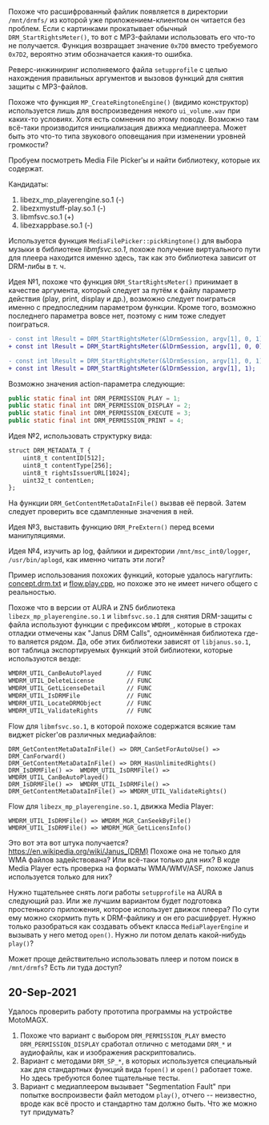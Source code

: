 Похоже что расшифрованный файлик появляется в директории `/mnt/drmfs/` из которой уже приложением-клиентом он читается без проблем. Если с картинками прокатывает обычный `DRM_StartRightsMeter()`, то вот с MP3-файлами использовать его что-то не получается. Функция возвращает значение `0x7D0` вместо требуемого `0x7D2`, вероятно этим обозначается какия-то ошибка.

Реверс-инжиниринг исполняемого файла `setupprofile` с целью нахождения правильных аргументов и вызовов функций для снятия защиты с MP3-файлов.

Похоже что функция `MP_CreateRingtoneEngine()` (видимо конструктор) используется лишь для воспроизведения некого `ui_volume.wav` при каких-то условиях. Хотя есть сомнения по этому поводу. Возможно там всё-таки производится инициализация движка медиаплеера. Может быть это что-то типа звукового оповещания при изменении уровней громкости?

Пробуем посмотреть Media File Picker'ы и найти библиотеку, которые их содержат.

Кандидаты:
1. libezx_mp_playerengine.so.1 (-)
2. libezxmystuff-play.so.1 (-)
3. libmfsvc.so.1 (+)
4. libezxappbase.so.1 (-)

Используется функция `MediaFilePicker::pickRingtone()` для выбора музыки в библиотеке *libmfsvc.so.1*, похоже получение виртуального пути для плеера находится именно здесь, так как это библиотека зависит от DRM-либы в т. ч.

Идея №1, похоже что функция `DRM_StartRightsMeter()` принимает в качестве аргумента, который следует за путём к файлу параметр действия (play, print, display и др.), возможно следует поиграться именно с предпоследним параметром функции. Кроме того, возможно последнего параметра вовсе нет, поэтому с ним тоже следует поиграться.

```diff
- const int lResult = DRM_StartRightsMeter(&lDrmSession, argv[1], 0, 1);
+ const int lResult = DRM_StartRightsMeter(&lDrmSession, argv[1], 0, 0);
```

```diff
- const int lResult = DRM_StartRightsMeter(&lDrmSession, argv[1], 0, 1);
+ const int lResult = DRM_StartRightsMeter(&lDrmSession, argv[1], 1);
```

Возможно значения action-параметра следующие:

```java
public static final int DRM_PERMISSION_PLAY = 1;
public static final int DRM_PERMISSION_DISPLAY = 2;
public static final int DRM_PERMISSION_EXECUTE = 3;
public static final int DRM_PERMISSION_PRINT = 4;
```

Идея №2, использовать структурку вида:

```diff
struct DRM_METADATA_T {
    uint8_t contentID[512];
    uint8_t contentType[256];
    uint8_t rightsIssuerURL[1024];
    uint32_t contentLen;
};
```

На функции `DRM_GetContentMetaDataInFile()` вызвав её первой. Затем следует проверить все сдампленные значения в ней.

Идея №3, выставить функцию `DRM_PreExtern()` перед всеми манипуляциями.

Идея №4, изучить ap log, файлики и директории `/mnt/msc_int0/logger`, `/usr/bin/aplogd`, как именно читать эти логи?

Пример использования похожих функций, которые удалось нагуглить: [concept.drm.txt](https://github.com/rajdeokumarsingh/Notes/blob/5f8089970773b9ae9c33f2feafe9bf4e1363bc9c/computer.science/android/multimedia/drm/drm.pekall.2.2/concept.drm.txt) и [flow.play.cpp](https://github.com/rajdeokumarsingh/Notes/blob/5f8089970773b9ae9c33f2feafe9bf4e1363bc9c/computer.science/android/multimedia/drm/drm.pekall.2.2/flow/flow.play.cpp), но похоже это не имеет ничего общего с реальностью.

Похоже что в версии от AURA и ZN5 библиотека `libezx_mp_playerengine.so.1` и `libmfsvc.so.1` для снятия DRM-защиты с файла используют функции с префиксом `WMDRM_`, которые в строках отладки отмечены как "Janus DRM Calls", одноимённая библиотека где-то валяется рядом. Да, обе этих библиотеки зависят от `libjanus.so.1`, вот таблица экспортируемых функций этой библиотеки, которые используются везде:

```bash
WMDRM_UTIL_CanBeAutoPlayed		 // FUNC
WMDRM_UTIL_DeleteLicense		 // FUNC
WMDRM_UTIL_GetLicenseDetail		 // FUNC
WMDRM_UTIL_IsDRMFile			 // FUNC
WMDRM_UTIL_LocateDRMObject		 // FUNC
WMDRM_UTIL_ValidateRights		 // FUNC
```

Flow для `libmfsvc.so.1`, в которой похоже содержатся всякие там виджет picker'ов различных медиафайлов:

```
DRM_GetContentMetaDataInFile() => DRM_CanSetForAutoUse() => DRM_CanForward()
DRM_GetContentMetaDataInFile() => DRM_HasUnlimitedRights()
DRM_IsDRMFile() =>  WMDRM_UTIL_IsDRMFile() => WMDRM_UTIL_CanBeAutoPlayed()
DRM_IsDRMFile() =>  WMDRM_UTIL_IsDRMFile() => DRM_GetContentMetaDataInFile() => WMDRM_UTIL_ValidateRights()
```

Flow для `libezx_mp_playerengine.so.1`, движка Media Player:

```
WMDRM_UTIL_IsDRMFile() => WMDRM_MGR_CanSeekByFile()
WMDRM_UTIL_IsDRMFile() => WMDRM_MGR_GetLicensInfo()
```

Это вот эта вот штука получается? https://en.wikipedia.org/wiki/Janus_(DRM) Похоже она не только для WMA файлов задействована? Или всё-таки только для них? В коде Media Player есть проверка на форматы WMA/WMV/ASF, похоже Janus используется только для них?

Нужно тщательнее снять логи работы `setupprofile` на AURA в следующий раз. Или же лучшим вариантом будет подготовка простенького приложения, которое использует движок плеера? По сути ему можно скормить путь к DRM-файлику и он его расшифрует. Нужно только разобраться как создавать объект класса `MediaPlayerEngine` и вызывать у него метод `open()`. Нужно ли потом делать какой-нибудь `play()`?

Может проще действительно использовать плеер и потом поиск в `/mnt/drmfs`? Есть ли туда доступ?

## 20-Sep-2021

Удалось проверить работу прототипа программы на устройстве MotoMAGX.

1. Похоже что вариант с выбором `DRM_PERMISSION_PLAY` вместо `DRM_PERMISSION_DISPLAY` сработал отлично с методами `DRM_*` и аудиофайлы, как и изображения раскриптовались.
2. Вариант с методами `DRM_SP_*`, в которых используется специальный хак для стандартных функций вида `fopen()` и `open()` работает тоже. Но здесь требуются более тщательные тесты.
3. Вариант с медиаплеером вызывает "Segmentation Fault" при попытке воспроизвести файл методом `play()`, отчего -- неизвестно, вроде как всё просто и стандартно там должно быть. Что же можно тут придумать?
